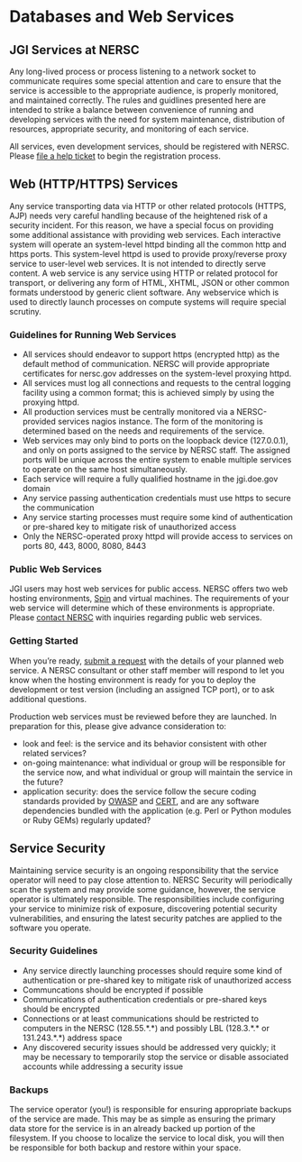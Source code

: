 # Databases and Web Services

## JGI Services at NERSC

Any long-lived process or process listening to a network socket to communicate
requires some special attention and care to ensure that the service is
accessible to the appropriate audience, is properly monitored, and maintained
correctly. The rules and guidlines presented here are intended to strike a
balance between convenience of running and developing services with the need
for system maintenance, distribution of resources, appropriate security, and
monitoring of each service.

All services, even development services, should be registered with NERSC.
Please [file a help ticket](https://help.nersc.gov/) to begin the registration
process.

## Web (HTTP/HTTPS) Services

Any service transporting data via HTTP or other related protocols (HTTPS, AJP)
needs very careful handling because of the heightened risk of a security
incident. For this reason, we have a special focus on providing some
additional assistance with providing web services.  Each interactive
system will operate an system-level httpd binding all the common http and
https ports. This system-level httpd is used to provide proxy/reverse proxy
service to user-level web services.  It is not intended to directly serve
content. A web service is any service using HTTP or related protocol for
transport, or delivering any form of HTML, XHTML, JSON or other common formats
understood by generic client software.  Any webservice which is used to
directly launch processes on compute systems will require special scrutiny.

### Guidelines for Running Web Services

* All services should endeavor to support https (encrypted http) as the default
  method of communication. NERSC will provide appropriate certificates for
  nersc.gov addresses on the system-level proxying httpd.
* All services must log all connections and requests to the central logging
  facility using a common format; this is achieved simply by using the proxying
  httpd.
* All production services must be centrally monitored via a NERSC-provided
  services nagios instance.  The form of the monitoring is determined based on
  the needs and requirements of the service.
* Web services may only bind to ports on the loopback device (127.0.0.1), and
  only on ports assigned to the service by NERSC staff. The assigned ports will
  be unique across the entire system to enable multiple services to operate on
  the same host simultaneously.
* Each service will require a fully qualified hostname in the jgi.doe.gov domain
* Any service passing authentication credentials must use https to secure the
  communication
* Any service starting processes must require some kind of authentication or
  pre-shared key to mitigate risk of unauthorized access
* Only the NERSC-operated proxy httpd will provide access to services on ports
  80, 443, 8000, 8080, 8443

### Public Web Services

JGI users may host web services for public access. NERSC offers two web hosting
environments, [Spin](https://docs.nersc.gov/services/spin/) and virtual
machines. The requirements of your web service will determine which of these
environments is appropriate. Please [contact NERSC](https://help.nersc.gov/)
with inquiries regarding public web services.

### Getting Started

When you’re ready, [submit a request](https://help.nersc.gov) with the details
of your planned web service. A NERSC consultant or other staff member will
respond to let you know when the hosting environment is ready for you to
deploy the development or test version (including an assigned TCP port), or to
ask additional questions.

Production web services must be reviewed before they are launched. In
preparation for this, please give advance consideration to:

* look and feel: is the service and its behavior consistent with other related
  services?
* on-going maintenance: what individual or group will be responsible for the
  service now, and what individual or group will maintain the service in the future?
* application security: does the service follow the secure coding standards
  provided by
  [OWASP](https://www.owasp.org/index.php/Projects/OWASP_Secure_Coding_Practices_-_Quick_Reference_Guide)
  and [CERT](http://www.cert.org/secure-coding/research/secure-coding-standards.cfm),
  and are any software dependencies bundled with the application (e.g. Perl or
  Python modules or Ruby GEMs) regularly updated?

## Service Security

Maintaining service security is an ongoing responsibility that the service
operator will need to pay close attention to. NERSC Security will
periodically scan the system and may provide some guidance, however, the
service operator is ultimately responsible. The responsibilities include
configuring your service to minimize risk of exposure, discovering potential
security vulnerabilities, and ensuring the latest security patches are applied
to the software you operate.

### Security Guidelines

* Any service directly launching processes should require some kind of
  authentication or pre-shared key to mitigate risk of unauthorized access
* Communcations should be encrypted if possible
* Communications of authentication credentials or pre-shared keys should be
  encrypted
* Connections or at least communications should be restricted to computers in
  the NERSC (128.55.\*.\*) and possibly LBL (128.3.\*.\* or 131.243.\*.\*)
  address space
* Any discovered security issues should be addressed very quickly; it may be
  necessary to temporarily stop the service or disable associated accounts
  while addressing a security issue

### Backups

The service operator (you!) is responsible for ensuring appropriate backups of
the service are made.  This may be as simple as ensuring the primary data
store for the service is in an already backed up portion of the filesystem. If
you choose to localize the service to local disk, you will then be responsible
for both backup and restore within your space.
